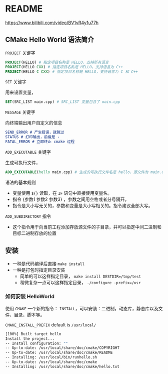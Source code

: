 # README

<https://www.bilibili.com/video/BV1vR4y1u77h>

## CMake Hello World 语法简介

`PROJECT` 关键字

```cmake
PROJECT(HELLO) # 指定项目名称是 HELLO，支持所有语言
PROJECT(HELLO CXX) # 指定项目名称是 HELLO，支持语言为 C++
PROJECT(HELLO C CXX) # 指定项目名称是 HELLO，支持语言为 C 和 C++
```

`SET` 关键字

用来设置变量，

```cmake
SET(SRC_LIST main.cpp) # SRC_LIST 变量包含了 main.cpp 
```

`MESSAGE` 关键字

向终端输出用户自定义的信息

```cmake
SEND_ERROR # 产生错误，就跳过
STATUS # 打印输出，前缀是 - 
FATAL_ERROR # 立即终止 cmake 过程
```

`ADD_EXECUTABLE` 关键字

生成可执行文件，

```cmake
ADD_EXECUTABLE(hello main.cpp) # 生成的可执行文件名是 hello，源文件为 main.cpp
```

语法的基本规则

- 变量使用 `${}` 读取，在 `IF` 语句中直接使用变量名。
- 指令 {参数1 参数2 参数3} ，参数之间用空格或者分号隔开。
- 指令是大小写无关的，参数和变量是大小写相关的。指令建议全部大写。

`ADD_SUBDIRECTORY` 指令

- 这个指令用于向当前工程添加存放源文件的子目录，并可以指定中间二进制和目标二进制存放的位置

## 安装

- 一种是代码编译后直接 `make install`
- 一种是打包时指定目录安装
  - 简单的可以这样指定目录， `make install DESTDIR=/tmp/test`
  - 稍微复杂一点可以这样指定目录， `./configure -prefix=/usr`

### 如何安装 HelloWorld

使用 `CMAKE` 一个新的指令： `INSTALL`，可以安装：二进制，动态库，静态库以及文件，目录，脚本等。

`CMAKE_INSTALL_PREFIX` default is `/usr/local/`

```bash
[100%] Built target hello
Install the project...
-- Install configuration: ""
-- Up-to-date: /usr/local/share/doc/cmake/COPYRIGHT
-- Up-to-date: /usr/local/share/doc/cmake/README
-- Installing: /usr/local/bin/runhello.sh
-- Up-to-date: /usr/local/share/doc/cmake
-- Installing: /usr/local/share/doc/cmake/hello.txt
```
